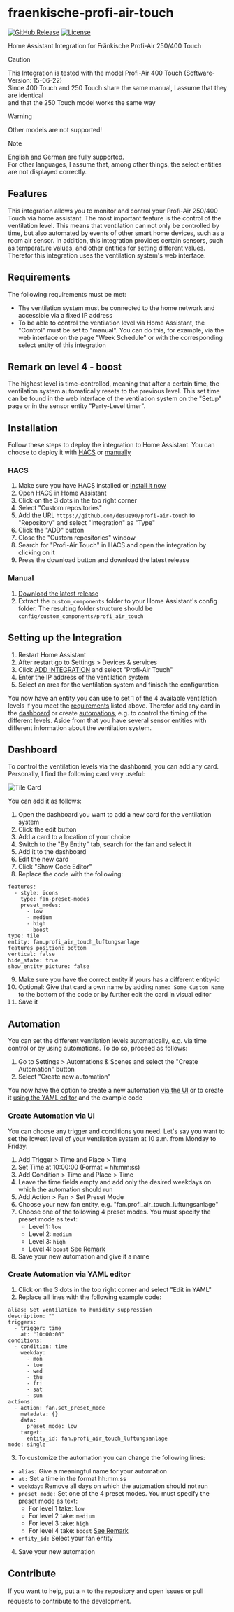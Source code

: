 # fraenkische-profi-air-touch

[![GitHub Release](https://img.shields.io/github/release/desue90/profi-air-touch.svg)](https://github.com/desue90/profi-air-touch/releases)
[![License](https://img.shields.io/github/license/desue90/profi-air-touch.svg)](https://github.com/desue90/profi-air-touch/blob/main/LICENSE)

Home Assistant Integration for Fränkische Profi-Air 250/400 Touch

> [!CAUTION]
> This Integration is tested with the model Profi-Air 400 Touch (Software-Version: 15-06-22)  
> Since 400 Touch and 250 Touch share the same manual, I assume that they are identical  
> and that the 250 Touch model works the same way  

> [!WARNING]
> Other models are not supported!  

> [!NOTE]
> English and German are fully supported.  
> For other languages, I assume that, among other things, the select entities are not displayed correctly.  

## Features

This integration allows you to monitor and control your Profi-Air 250/400 Touch via home assistant.
The most important feature is the control of the ventilation level. This means that ventilation can not only be controlled by time, but also automated by events of other smart home devices, such as a room air sensor.
In addition, this integration provides certain sensors, such as temperature values, and other entities for setting different values.
Therefor this integration uses the ventilation system's web interface.

## Requirements

The following requirements must be met:
* The ventilation system must be connected to the home network and accessible via a fixed IP address
* To be able to control the ventilation level via Home Assistant, the "Control" must be set to "manual". You can do this, for example, via the web interface on the page "Week Schedule" or with the corresponding select entity of this integration

## Remark on level 4 - boost
The highest level is time-controlled, meaning that after a certain time, the ventilation system automatically resets to the previous level. This set time can be found in the web interface of the ventilation system on the "Setup" page or in the sensor entity "Party-Level timer".

## Installation

Follow these steps to deploy the integration to Home Assistant.
You can choose to deploy it with [HACS](#hacs) or [manually](#manual)

### HACS

1. Make sure you have HACS installed or [install it now](https://hacs.xyz/docs/use/download/download/)
2. Open HACS in Home Assistant
3. Click on the 3 dots in the top right corner
4. Select "Custom repositories"
5. Add the URL `https://github.com/desue90/profi-air-touch` to "Repository" and select "Integration" as "Type"
6. Click the "ADD" button
7. Close the "Custom repositories" window
8. Search for "Profi-Air Touch" in HACS and open the integration by clicking on it
9. Press the download button and download the latest release

### Manual

1. [Download the latest release](https://github.com/desue90/profi-air-touch/releases)
2. Extract the `custom_components` folder to your Home Assistant's config folder. The resulting folder structure should be `config/custom_components/profi_air_touch`

## Setting up the Integration

1. Restart Home Assistant
2. After restart go to Settings > Devices & services
3. Click [ADD INTEGRATION](https://my.home-assistant.io/redirect/config_flow_start/?domain=profi_air_touch) and select "Profi-Air Touch"
4. Enter the IP address of the ventilation system
5. Select an area for the ventilation system and finisch the configuration

You now have an entity you can use to set 1 of the 4 available ventilation levels if you meet the [requirements](#requirements) listed above. Therefor add any card in the [dashboard](#dashboard) or create [automations](#automation), e.g. to control the timing of the different levels. Aside from that you have several sensor entities with different information about the ventilation system.

## Dashboard

To control the ventilation levels via the dashboard, you can add any card. Personally, I find the following card very useful:

![Tile Card](assets/tile_card.png)

You can add it as follows:
1. Open the dashboard you want to add a new card for the ventilation system
2. Click the edit button
3. Add a card to a location of your choice 
4. Switch to the "By Entity" tab, search for the fan and select it
5. Add it to the dashboard
6. Edit the new card
7. Click "Show Code Editor"
8. Replace the code with the following:
```
features:
  - style: icons
    type: fan-preset-modes
    preset_modes:
      - low
      - medium
      - high
      - boost
type: tile
entity: fan.profi_air_touch_luftungsanlage
features_position: bottom
vertical: false
hide_state: true
show_entity_picture: false
```
9. Make sure you have the correct entity if yours has a different entity-id
10. Optional: Give that card a own name by adding `name: Some Custom Name` to the bottom of the code or by further edit the card in visual editor
11. Save it

## Automation

You can set the different ventilation levels automatically, e.g. via time control or by using automations. To do so, proceed as follows:
1. Go to Settings > Automations & Scenes and select the "Create Automation" button
2. Select "Create new automation"

You now have the option to create a new automation [via the UI](#create-automation-via-ui) or to create it [using the YAML editor](#create-automation-via-yaml-editor) and the example code

### Create Automation via UI

You can choose any trigger and conditions you need. Let's say you want to set the lowest level of your ventilation system at 10 a.m. from Monday to Friday:
1. Add Trigger > Time and Place > Time
2. Set Time at 10:00:00 (Format = hh:mm:ss)
3. Add Condition > Time and Place > Time
4. Leave the time fields empty and add only the desired weekdays on which the automation should run
5. Add Action > Fan > Set Preset Mode
6. Choose your new fan entity, e.g. "fan.profi_air_touch_luftungsanlage"
7. Choose one of the following 4 preset modes. You must specify the preset mode as text:
    - Level 1:  `low`
    - Level 2:  `medium`
    - Level 3:  `high`
    - Level 4:  `boost`       [See Remark](#features)
8. Save your new automation and give it a name

### Create Automation via YAML editor

1. Click on the 3 dots in the top right corner and select "Edit in YAML"
2. Replace all lines with the following example code:
```
alias: Set ventilation to humidity suppression
description: ""
triggers:
  - trigger: time
    at: "10:00:00"
conditions:
  - condition: time
    weekday:
      - mon
      - tue
      - wed
      - thu
      - fri
      - sat
      - sun
actions:
  - action: fan.set_preset_mode
    metadata: {}
    data:
      preset_mode: low
    target:
      entity_id: fan.profi_air_touch_luftungsanlage
mode: single
```
3. To customize the automation you can change the following lines:
 - `alias:`         Give a meaningful name for your automation
 - `at:`            Set a time in the format hh:mm:ss
 - `weekday:`       Remove all days on which the automation should not run
 - `preset_mode:`   Set one of the 4 preset modes. You must specify the preset mode as text:
    - For level 1 take:  `low`
    - For level 2 take:  `medium`
    - For level 3 take:  `high`
    - For level 4 take:  `boost`       [See Remark](#features)
 - `entity_id:`     Select your fan entity
4. Save your new automation 

## Contribute

If you want to help, put a ⭐ to the repository and open issues or pull requests to contribute to the development.
